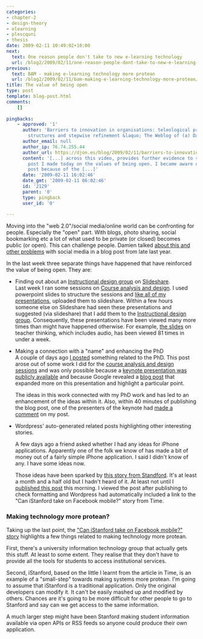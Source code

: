 ```yaml
---
categories:
- chapter-2
- design-theory
- elearning
- plescquni
- thesis
date: 2009-02-11 10:49:02+10:00
next:
  text: One reason people don't take to new e-learning technology
  url: /blog2/2009/02/11/one-reason-people-dont-take-to-new-e-learning-technology/
previous:
  text: BAM - making e-learning technology more protean
  url: /blog2/2009/02/11/bam-making-e-learning-technology-more-protean/
title: The value of being open
type: post
template: blog-post.html
comments:
    []
    
pingbacks:
    - approved: '1'
      author: 'Barriers to innovation in organisations: teleological processes, organisational
        structures and stepwise refinement &laquo; The Weblog of (a) David Jones'
      author_email: null
      author_ip: 76.74.255.44
      author_url: https://djon.es/blog/2009/02/11/barriers-to-innovation-in-organisations-teleological-processes-organisational-structures-and-stepwise-refinement/
      content: '[...] across this video, provides further evidence to support an earlier
        post I made today on the values of being open. I became aware of Punya&#8217;s
        post because of the [...]'
      date: '2009-02-11 16:02:46'
      date_gmt: '2009-02-11 06:02:46'
      id: '2129'
      parent: '0'
      type: pingback
      user_id: '0'
    
---
```

Moving into the "web 2.0"/social media/online world can be confronting for people. Especially the "open" part. With blogs, photo sharing, social bookmarking etc a lot of what used to be private (or closed) becomes public (or open). This can challenge people. Damien talked [about this and other problems](http://damosworld.wordpress.com/2008/12/15/do-you-eat-your-own-dogfood/) with social media in a blog post from late last year.

In the last week three separate things have happened that have reinforced the value of being open. They are:

- Finding out about an [Instructional design group](http://www.slideshare.net/group/instructional-design) on [Slideshare](http://www.slideshare.net/).  
    Last week I ran some sessions on [Course analysis and design](http://coursedesign.wordpress.com/). I used powerpoint slides to structure the sessions and [like all of my presentations](http://www.slideshare.net/davidj/slideshows), uploaded them to slideshare. Within a few hours someone else on Slideshare had seen these presentations and suggested (via slideshare) that I add them to the [Instructional design group](http://www.slideshare.net/group/instructional-design). Consequently, these presentations have been viewed many more times than might have happened otherwise. For example, [the slides](http://www.slideshare.net/davidj/course-analysis-and-design-teachers-thinking) on teacher thinking, which includes audio, has been viewed 81 times in under a week.
- Making a connection with a "name" and enhancing the PhD  
    A couple of days ago [I posted](/blog2/2009/02/09/the-protean-nature-of-modern-technology-another-limitation-of-most-views-of-e-learning/) something related to the PhD. This post arose out of some work I did for the [course analysis and design sessions](http://coursedesign.wordpress.com/) and was only possible because a [keynote presentation was publicly available](http://punya.educ.msu.edu/2008/03/18/site-2008-keynote/) and because Google revealed a [blog post](http://www.speedofcreativity.org/2007/03/27/confronting-the-wicked-problems-of-teaching-with-technology/) that expanded more on this presentation and highlight a particular point.
    
    The ideas in this work connected with my PhD work and has led to an enhancement of the ideas within it. Also, within 40 minutes of publishing the blog post, one of the presenters of the keynote had [made a comment](/blog2/2009/02/09/the-protean-nature-of-modern-technology-another-limitation-of-most-views-of-e-learning/#comment-1652) on my post.
    
- Wordpress' auto-generated related posts highlighting other interesting stories.  
    
    A few days ago a friend asked whether I had any ideas for iPhone applications. Apparently one of the folk we know of has made a bit of money out of a fairly simple iPhone application. I said I didn't know of any. I have some ideas now.
    
    Those ideas have been sparked by [this story from Standford](http://www.time.com/time/business/article/0,8599,1869169,00.html). It's at least a month and a half old but I hadn't heard of it. At least not until I [published this post](/blog2/2009/02/11/bam-making-e-learning-technology-more-protean/) this morning. I viewed the post after publishing to check formatting and Wordpress had automatically included a link to the "Can iStanford take on Facebook mobile?" story from Time.
    

### Making technology more protean?

Taking up the last point, the ["Can iStanford take on Facebook mobile?" story](http://www.time.com/time/business/article/0,8599,1869169,00.html) highlights a few things related to making technology more protean.

First, there's a university information technology group that actually gets this stuff. At least to some extent. They realise that they don't have to provide all the tools for students to access institutional services.

Second, iStanford, based on the little I learnt from the article in Time, is an example of a "small-step" towards making systems more protean. I'm going to assume that iStanford is a traditional application. Only the original developers can modify it. It can't be easily mashed up and modified by others. Chances are it's going to be more difficult for other people to go to Stanford and say can we get access to the same information.

A much larger step might have been Stanford making student information available via open APIs or RSS feeds so anyone could produce their own application.